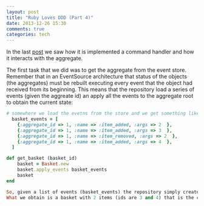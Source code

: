 ```yaml
---
layout: post
title: "Ruby Loves DDD (Part 4)"
date: 2013-12-26 15:30
comments: true
categories: tech
---
```

In the last [post](http://ema.codiceplastico.com/blog/2013/10/25/ruby-loves-ddd-part-3/) we saw how it is implemented a command handler and how it interacts with the aggregate.

The first task that we did was to get the aggregate from the event store.
Remember that in an EventSource architecture that status of the objects (the aggregates) must be rebuilt executing every event that the object had received from its beginning. This means that the repository load a series of events (given the aggreate id) an apply all the events to the aggregate root to obtain the current state:

```ruby
# somewhere we load the evetns from the store and we get something like this
  basket_events = [
    {:aggregate_id => 1, :name => :item_added, :args => 2  },
    {:aggregate_id => 1, :name => :item_added, :args => 3  },
    {:aggregate_id => 1, :name => :item_removed, :args => 2  },
    {:aggregate_id => 1, :name => :item_added, :args => 4  },
  ]

def get_basket (basket_id)     
    basket = Basket.new
    basket.apply_events basket_events
    basket
end

So, given a list of events (basket_events) the repository simply create a new instance of the Basket aggregate and apply on it all the events using the apply_events method.
What we obtain is a basket with 2 items (ids are 3 and 4) that is the current state of the basket.
